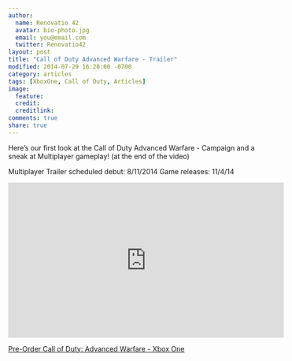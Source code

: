 ```yaml
---
author:
  name: Renovatio 42
  avatar: bio-photo.jpg
  email: you@email.com
  twitter: Renovatio42
layout: post
title: "Call of Duty Advanced Warfare - Trailer"
modified: 2014-07-29 16:20:00 -0700
category: articles
tags: [XboxOne, Call of Duty, Articles]
image:
  feature: 
  credit: 
  creditlink: 
comments: true
share: true
---
```



Here’s our first look at the Call of Duty Advanced Warfare - Campaign and a sneak at Multiplayer gameplay! (at the end of the video)

Multiplayer Trailer scheduled debut: 8/11/2014
Game releases: 11/4/14

<iframe width="560" height="315" src="https://www.youtube.com/embed/pUysNWHffWg" frameborder="0" allowfullscreen></iframe>

<a href="http://www.amazon.com/gp/product/B00K308KF4/ref=as_li_tl?ie=UTF8&camp=1789&creative=9325&creativeASIN=B00K308KF4&linkCode=as2&tag=dadgam-20&linkId=XYT3ZLPHH34ASTOR">Pre-Order Call of Duty: Advanced Warfare - Xbox One</a><img src="http://ir-na.amazon-adsystem.com/e/ir?t=dadgam-20&l=as2&o=1&a=B00K308KF4" width="1" height="1" border="0" alt="" style="border:none !important; margin:0px !important;" />
